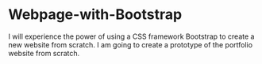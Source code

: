 # Webpage-with-Bootstrap
I will experience the power of using a CSS framework Bootstrap to create a new website from scratch. I am going to create a prototype of the portfolio website from scratch.

